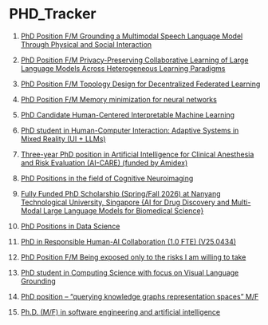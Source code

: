 # PHD_Tracker

1. [PhD Position F/M Grounding a Multimodal Speech Language Model Through Physical and Social Interaction](https://www.phdscanner.com/opportunities/phd-vacancies-inria-france-doctorant-fh-phd-position-grounding-a-multimodal-speech-language-model-through-physical-and-social-interaction-75b12a09-f64b-4fb4-8c93-3b95ef4b72da)

2. [PhD Position F/M Privacy-Preserving Collaborative Learning of Large Language Models Across Heterogeneous Learning Paradigms](https://www.phdscanner.com/opportunities/phd-vacancies-inria-france-phd-position-fm-privacy-preserving-collaborative-learning-of-large-language-models-across-heterogeneous-learning-paradigms-85131e08-715a-4e34-b54f-b14a0fb8952a)

3. [PhD Position F/M Topology Design for Decentralized Federated Learning](https://www.phdscanner.com/opportunities/phd-vacancies-inria-france-phd-position-fm-topology-design-for-decentralized-federated-learning-d8e37fff-2782-4a6c-9ad9-b0d0f7d4fab6)

4. [PhD Position F/M Memory minimization for neural networks](https://jobs.inria.fr/public/classic/en/offres/2025-09139)

5. [PhD Candidate Human-Centered Interpretable Machine Learning](https://academicpositions.com/ad/leiden-university/2025/phd-candidate-human-centered-interpretable-machine-learning/238594)

6. [PhD student in Human-Computer Interaction: Adaptive Systems in Mixed Reality (UI + LLMs)](https://academicpositions.com/ad/eth-zurich/2025/phd-student-in-human-computer-interaction-adaptive-systems-in-mixed-reality-ui-llms/237737)

7. [Three-year PhD position in Artificial Intelligence for Clinical Anesthesia and Risk Evaluation (AI-CARE) (funded by Amidex)](https://academicpositions.com/ad/aix-marseille-universite/2025/three-year-phd-position-in-artificial-intelligence-for-clinical-anesthesia-and-risk-evaluation-ai-care-funded-by-amidex/236166)

8. [PhD Positions in the field of Cognitive Neuroimaging](https://academicpositions.com/employer/the-international-max-planck-research-school-imprs-on-cognitive-neuroimaging)

9. [Fully Funded PhD Scholarship (Spring/Fall 2026) at Nanyang Technological University, Singapore
{AI for Drug Discovery and Multi-Modal Large Language Models for Biomedical Science}](https://jobrxiv.org/job/nanyang-technological-university-27778-fully-funded-phd-scholarship-spring-fall-2026/)

10. [PhD Positions in Data Science](https://jobrxiv.org/job/helmholtz-zentrum-munchen-27778-phd-positions-in-data-science/)

11. [PhD in Responsible Human-AI Collaboration (1.0 FTE) (V25.0434)](https://www.rug.nl/about-ug/work-with-us/job-opportunities/?details=00347-02S000BFQP)

12. [PhD Position F/M Being exposed only to the risks I am willing to take](https://jobs.inria.fr/public/classic/en/offres/2025-09322)

13. [PhD student in Computing Science with focus on Visual Language Grounding](https://scholarshipdb.net/scholarships-in-Sweden/Ph-D-Student-In-Computing-Science-With-Focus-On-Visual-Language-Grounding-Ume-University=q096Oa2D8BG_4gzEeuBOuw.html)

14. [PhD position – “querying knowledge graphs representation spaces” M/F](https://scholarshipdb.net/scholarships-in-France/Ph-D-Position-Querying-Knowledge-Graphs-Representation-Spaces-M-F-Cnrs=4gqJQiCF8BG_4gzEeuBOuw.html)

15. [Ph.D. (M/F) in software engineering and artificial intelligence](https://emploi.cnrs.fr/Offres/Doctorant/UMR5800-ROMROB-001/Default.aspx?lang=EN)



